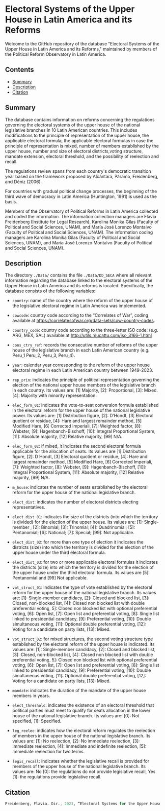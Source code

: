 # Electoral Systems of the Upper House in Latin America and its Reforms 

Welcome to the GitHub repository of the database "Electoral Systems of the Upper House in Latin America and its Reforms," maintained by members of the Political Reform Observatory in Latin America.

## Contents

- [Summary](#summary)
- [Description](#description)
- [Citation](#citation)

## Summary

The database contains information on reforms concerning the regulations governing the electoral systems of the upper house of the national legislative branches in 10 Latin American countries. This includes modifications to the principle of representation of the upper house, the applicable electoral formula, the applicable electoral formulas in case the principle of representation is mixed, number of members established by the upper house, number and size of electoral districts,voting structure, mandate extension, electoral threshold, and the possibility of reelection and recall. 

The regulations review spans from each country's democratic transition year based on the framework proposed by Alcántara, Páramo, Freidenberg, and Déniz (2006).

For countries with gradual political change processes, the beginning of the third wave of democracy 
in Latin America (Huntington, 1991) is used as the basis. 

Members of the Observatory of Political Reforms in Latin America collected and coded the information. The information collection managers are Flavia Freidenberg (Institute for Legal Research),  Karolina Monika Gilas (Faculty of Political and Social Sciences, UNAM),  and María José Lorenzo Montalvo (Faculty of Political and Social Sciences, UNAM). The information coding managers are Karolina Monika Gilas (Faculty of Political and Social Sciences, UNAM),  and María José Lorenzo Montalvo (Faculty of Political and Social Sciences, UNAM).

## Description

The directory `./Data/` contains the file `./Data/DD_SECA` where all relevant information regarding the database linked to the electoral systems of the Upper House in Latin America and its reforms is located. Specifically, the database consists of the following variables:

-   `country`: name of the country where the reform of the upper house of the legislative electoral regime in Latin America was implemented.

-   `cowcode`: country code according to the “Correlates of War”, coding available at  https://correlatesofwar.org/data-sets/cow-country-codes.

-   `country_code`: country code according to the three-letter ISO code: (e.g. ARG, MEX, SAL) available at http://utils.mucattu.com/iso_3166-1.html 

-   `cons_ctry_ref`: records the consecutive number of reforms of the upper house of the legislative branch in each Latin American country (e.g. Peru_1 Peru_2, Peru_3, Peru_4). 

-   `year`: calendar year corresponding to the reform of the upper house electoral regime in each Latin American country between 1949-2023.

-   `rep_prin`: indicates the principle of political representation governing the election of the national upper house members of the legislative branch in each country. Its values are: [1] Majority, [2]: Proportional,  [3]: Mixed. [4]: Majority with minority representation. 

-   `elec_form_01`: indicates the vote-to-seat conversion formula established in the electoral reform for the upper house of the national legislative power. Its values are: [1] Distribution figure, [2]: D’Hondt, [3] Electoral quotient or residue, [4]: Hare and largest remainder method, [5] Modified Hare, [6] Corrected Imperiali, [7]: Weighted factor, [8]: Webster, [9]: Hagenbanch-Bischoff, [10]: Integral Proportional System, [11]: Absolute majority,  [12] Relative majority, [99] N/A. 

-   `elec_form_02`: if mixed, it indicates the second electoral formula applicable for the allocation of seats. Its values are  [1] Distribution figure, [2]: D ́Hondt, [3] Electoral quotient or residue, [4]: Hare and largest remainder method, [5] Modified Hare, [6] Corrected Imperiali, [7]: Weighted factor, [8]: Webster, [9]: Hagenbanch-Bischoff, [10]: Integral Proportional System, [11]: Absolute majority,  [12] Relative majority, [99] N/A. 
 
-   `m_house`: indicates the number of seats established by the electoral reform for the upper house of the national legislative branch.

-   `elect_dist`: indicates the number of electoral districts electing representatives.  

-   `elect_dist_01`: indicates the size of the districts (into which the territory is divided) for the election of the upper house. Its values are: [1]: Single- member ; [2]: Binomial; [3]: Trinomial; [4]: Quadrinomial; [5]: Pentanomial; [6]: National; [7]: Special; [99]: Not applicable.

-   `elect_dist_02`: for more than one type of election it indicates the districts (size) into which the territory is divided for the election of the upper house under the third electoral formula.

-   `elect_dist_03`: for two or more applicable electoral formulas it indicates the districts (size) into which the territory is divided for the election of the upper house under the third electoral formula. Its values are [5]: Pentanomial and [99] Not applicable.

-   `vot_struct_01`: indicates the type of vote established by the electoral reform for the upper house of the national legislative branch. Its values are: [1]: Single-member candidacy, [2]: Closed and blocked list, [3]: Closed, non-blocked list, [4]: Closed non blocked list with double preferential voting, 5]: Closed non blocked list with optional preferential voting, [6]: Open list, [7]: Open list and preferential voting, [8]: Single list linked to presidential candidacy, [9]: Preferential voting, [10]: Double simultaneous voting, [11]: Optional double preferential voting, [12]: Voting for a candidate on party lists, [13]: Mixed.

-   `vot_struct_02`: for mixed structures, the second voting structure type established by the electoral reform of the upper house is indicated. Its values are: [1]: Single-member candidacy, [2]: Closed and blocked list, [3]: Closed, non-blocked list, [4]: Closed non blocked list with double preferential voting, 5]: Closed non blocked list with optional preferential voting, [6]: Open list, [7]: Open list and preferential voting, [8]: Single list linked to presidential candidacy, [9]: Preferential voting, [10]: Double simultaneous voting, [11]: Optional double preferential voting, [12]: Voting for a candidate on party lists, [13]: Mixed.

-   `mandate`: indicates the duration of the mandate of the upper house members in years.

-   `elect_threshold`: indicates the existence of an electoral threshold that political parties must meet to qualify for seats allocation in the lower house of the national legislative branch. Its values are: [0]: Not specified, [1]: Specified. 

-   `leg_reelec`: indicates how the electoral reform regulates the reelection of members in the upper house of the national legislative branch. Its values are: [1]: No reelection, [2]: No immediate reelection, [3]: Immediate reelection, [4]: Immediate and indefinite reelection, [5]: Immediate reelection for two terms. 

-   `legis_recall`: indicates whether the legislative recall is provided for members of the upper house of the national legislative branch. Its values are:  No [0]: the regulations do not provide legislative recall, Yes [1]: the regulations provide legislative recall.

## Citation

``` r
Freidenberg, Flavia. Dir., 2023, “Electoral Systems for the Upper House in Latin America and its Reforms”, Observatory of Political Reforms in Latin America (1978-2023). Mexico City: Institute for Legal Research (IIJ-UNAM) and Washington D.C.: Secretariat for Strengthening Democracy of the Organization of American States (SSD/OAS), V2. DOI:  https://doi.org/10.5281/zenodo.8263240
```